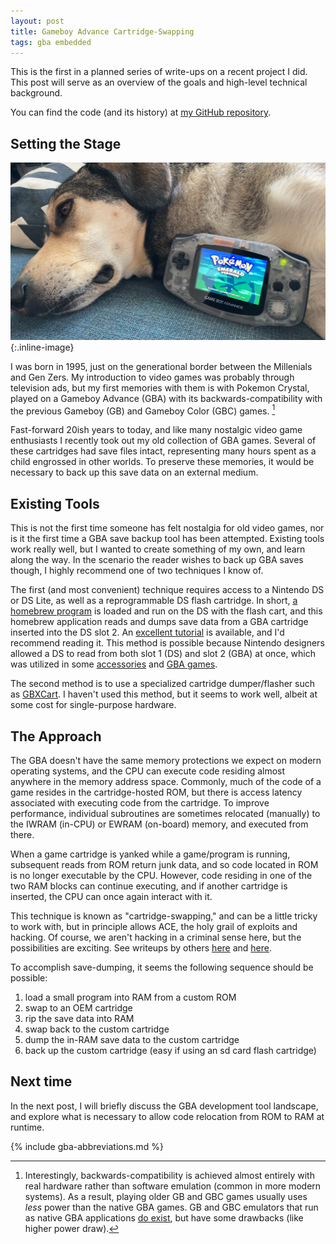 ```yaml
---
layout: post
title: Gameboy Advance Cartridge-Swapping
tags: gba embedded
---
```


This is the first in a planned series of write-ups on a recent project I did.
This post will serve as an overview of the goals and high-level technical background.

You can find the code (and its history) at [my GitHub repository](https://github.com/jeresch/gba-savedumper).

## Setting the Stage

![Barley and my modded GBA](/assets/bar-and-gba.JPG){:.inline-image}

I was born in 1995, just on the generational border between the Millenials and Gen Zers.
My introduction to video games was probably through television ads, but my first memories with them is with Pokemon Crystal, played on a Gameboy Advance (GBA) with its backwards-compatibility with the previous Gameboy (GB) and Gameboy Color (GBC) games. [^1]

Fast-forward 20ish years to today, and like many nostalgic video game enthusiasts I recently took out my old collection of GBA games.
Several of these cartridges had save files intact, representing many hours spent as a child engrossed in other worlds.
To preserve these memories, it would be necessary to back up this save data on an external medium.

## Existing Tools

This is not the first time someone has felt nostalgia for old video games, nor is it the first time a GBA save backup tool has been attempted.
Existing tools work really well, but I wanted to create something of my own, and learn along the way.
In the scenario the reader wishes to back up GBA saves though, I highly recommend one of two techniques I know of.

The first (and most convenient) technique requires access to a Nintendo DS or DS Lite, as well as a reprogrammable DS flash cartridge.
In short, [a homebrew program][GBA Backup Tool Download] is loaded and run on the DS with the flash cart, and this homebrew application reads and dumps save data from a GBA cartridge inserted into the DS slot 2.
An [excellent tutorial][GBA Backup Tool Guide] is available, and I'd recommend reading it.
This method is possible because Nintendo designers allowed a DS to read from both slot 1 (DS) and slot 2 (GBA) at once, which was utilized in some [accessories][DS Slot 2 Accessories] and [GBA games][DS-enabled GBA Games].

The second method is to use a specialized cartridge dumper/flasher such as [GBXCart].
I haven't used this method, but it seems to work well, albeit at some cost for single-purpose hardware.

## The Approach

The GBA doesn't have the same memory protections we expect on modern operating systems, and the CPU can execute code residing almost anywhere in the memory address space.
Commonly, much of the code of a game resides in the cartridge-hosted ROM, but there is access latency associated with executing code from the cartridge.
To improve performance, individual subroutines are sometimes relocated (manually) to the IWRAM (in-CPU) or EWRAM (on-board) memory, and executed from there.

When a game cartridge is yanked while a game/program is running, subsequent reads from ROM return junk data, and so code located in ROM is no longer executable by the CPU.
However, code residing in one of the two RAM blocks can continue executing, and if another cartridge is inserted, the CPU can once again interact with it.

This technique is known as "cartridge-swapping," and can be a little tricky to work with, but in principle allows ACE, the holy grail of exploits and hacking.
Of course, we aren't hacking in a criminal sense here, but the possibilities are exciting.
See writeups by others [here][Cartswap writeup] and [here][Cartswap writeup 2].

To accomplish save-dumping, it seems the following sequence should be possible:

1. load a small program into RAM from a custom ROM
2. swap to an OEM cartridge
3. rip the save data into RAM
4. swap back to the custom cartridge
5. dump the in-RAM save data to the custom cartridge
6. back up the custom cartridge (easy if using an sd card flash cartridge)

## Next time

In the next post, I will briefly discuss the GBA development tool landscape, and explore what is necessary to allow code relocation from ROM to RAM at runtime.

[^1]: Interestingly, backwards-compatibility is achieved almost entirely with real hardware rather than software emulation (common in more modern systems). As a result, playing older GB and GBC games usually uses _less_ power than the native GBA games.  GB and GBC emulators that run as native GBA applications [do exist][Goomba Color], but have some drawbacks (like higher power draw).

{% include gba-abbreviations.md %}

[GBA Backup Tool Download]: https://digiex.net/threads/gba-backup-tool-backup-gba-saves-dump-a-gameboy-advanced-rom-using-a-nintendo-ds.9921/
[GBA Backup Tool Guide]: https://projectpokemon.org/home/forums/topic/41730-managing-gba-saves-using-gba-backup-tool/
[DS Slot 2 Accessories]: https://en.wikipedia.org/wiki/List_of_Nintendo_DS_accessories
[DS-enabled GBA Games]: https://nintendo.fandom.com/wiki/List_of_Nintendo_DS_games_with_GBA_connectivity
[GBXCart]: https://www.gbxcart.com
[Goomba Color]: https://www.dwedit.org/gba/goombacolor.php
[Cartswap writeup]: https://eldred.fr/pokexploits/cartswap
[Cartswap writeup 2]: https://gist.github.com/ISSOtm/3008fd73ec66cb56f1caecfcc8b6fb6f
